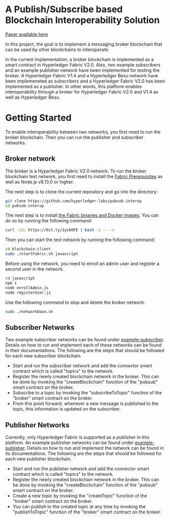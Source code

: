 # A Publish/Subscribe based Blockchain Interoperability Solution

[Paper available here](https://arxiv.org/abs/2101.12331)

In this project, the goal is to implement a messaging broker blockchain that can be used by other blockchains to interoperate. 

In the current implementation, a broker blockchain is implemented as a smart contract in Hyperledger Fabric V2.0. Also, two example subscribers and an example publisher network have been implemented for testing the broker. A Hyperledger Fabric V1.4 and a Hyperledger Besu network have been implemeneted as subscribers and a Hyperledger Fabric V2.0 has been implemented as a publisher. In other words, this platform enables interoperability through a broker for Hyperledger Fabric V2.0 and V1.4 as well as Hyperledger Besu. 

# Getting Started
To enable interoperability between two networks, you first need to run the broker blockchain. Then you can run the publisher and subscriber networks. 

## Broker network

The broker is a Hyperledger Fabric V2.0 network. To run the broker blockchain test network, you first need to install the [Fabric Prerequisites](https://hyperledger-fabric.readthedocs.io/en/release-2.2/prereqs.html) as well as Node.js v8.13.0 or higher.

The next step is to clone the current repository and go into the directory: 

``` bash
git clone https://github.com/hyperledger-labs/pubsub-interop
cd pubsub-interop
```

The next step is to install [the Fabric binaries and Docker images](https://hyperledger-fabric.readthedocs.io/en/release-2.2/install.html). You can do so by running the following command:

```bash
curl -sSL https://bit.ly/2ysbOFE | bash -s -- -s
```

Then you can start the test network by running the following command:

```bash
cd blockchain-client
sudo ./startFabric.sh javascript
```

Before using the network, you need to enroll an admin user and register a second user in the network. 

```bash
cd javascript
npm i
node enrollAdmin.js
node registerUser.js
```
Use the following command to stop and delete the broker network.

```bash
sudo ./networkDown.sh
```
## Subscriber Networks

Two example subscriber networks can be found under [example-subscriber](./example-subscriber). Details on how to run and implement each of these networks can be found in their documentations. The following are the steps that should be followed for each new subscriber blockchain. 

* Start and run the subscriber network and add the connector smart contract which is called "topics" to the network. 
* Register the newly created blockchain network in the broker. This can be done by invoking the "createBlockchain" function of the "pubsub" smart contract on the broker. 
* Subscribe to a topic by invoking the "subscribeToTopic" function of the "broker" smart contract on the broker.
* From this point forward, whenever a new message is published to the topic, this information is updated on the subscriber. 

## Publisher Networks

Currently, only Hyperledger Fabric is supported as a publisher in this platform. An example publisher networks can be found under [example-publisher](./example-publisher). Details on how to run and implement the network can be found in its documentations. The following are the steps that should be followed for each new publisher blockchain. 

* Start and run the publisher network and add the connector smart contract which is called "topics" to the network. 
* Register the newly created blockchain network in the broker. This can be done by invoking the "createBlockchain" function of the "pubsub" smart contract on the broker. 
* Create a new topic by invoking the "createTopic" function of the "broker" smart contract on the broker. 
* You can publish to the created topic at any time by invoking the "publishToTopic" function of the "broker" smart contract on the broker. 


